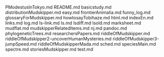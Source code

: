 PModestusInTokyo.md
README.md
basicstudy.md
distributionMudskipper.md
easy.md
frontierAnimalia.md
funny_log.md
glossaryForMudskipper.md
howtosayTobihaze.md
html.md
indexEn.md
links.md
log.md
ls-link.md
ls.md
lsdiff.md
lsold.md
marksheet.md
mudflat.md
mudskipperRelatedItems.md
nj.md
pandoc.md
phylogeneticTrees.md
researchersPapers.md
riddleOfMudskipper.md
riddleOfMudskipper2-uncoverHumanMysteries.md
riddleOfMudskipper3-jumpSpeed.md
riddleOfMudskipperMada.md
sched.md
speciesMain.md
spectre.md
storiesMudskipper.md
test.md
